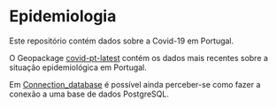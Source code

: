 # Epidemiologia

Este repositório contém dados sobre a Covid-19 em Portugal. 

O Geopackage [covid-pt-latest](https://github.com/DianaA82332/Epidemiologia/blob/master/covid-pt-latest.gpkg) contém os dados mais recentes sobre a situação epidemiológica em Portugal.

Em [Connection_database](https://github.com/DianaA82332/Epidemiologia/tree/master/Connection_database) é possível ainda perceber-se como fazer a conexão a uma base de dados PostgreSQL.
